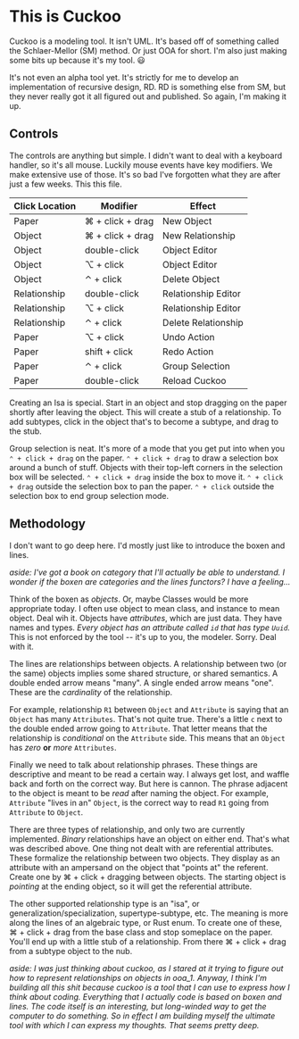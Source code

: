 # This is Cuckoo

Cuckoo is a modeling tool.
It isn't UML.
It's based off of something called the Schlaer-Mellor (SM) method.
Or just OOA for short.
I'm also just making some bits up because it's my tool. 😃

It's not even an alpha tool yet.
It's strictly for me to develop an implementation of recursive design, RD.
RD is something else from SM, but they never really got it all figured out and published.
So again, I'm making it up.

## Controls

The controls are anything but simple.
I didn't want to deal with a keyboard handler, so it's all mouse.
Luckily mouse events have key modifiers.
We make extensive use of those.
It's so bad I've forgotten what they are after just a few weeks.
This this file.

| Click Location | Modifier         | Effect              |
| -------------- | ---------------- | ------------------- |
| Paper          | ⌘ + click + drag | New Object          |
| Object         | ⌘ + click + drag | New Relationship    |
| Object         | double-click     | Object Editor       |
| Object         | ⌥ + click        | Object Editor       |
| Object         | ⌃ + click        | Delete Object       |
| Relationship   | double-click     | Relationship Editor |
| Relationship   | ⌥ + click        | Relationship Editor |
| Relationship   | ⌃ + click        | Delete Relationship |
| Paper          | ⌥ + click        | Undo Action         |
| Paper          | shift + click    | Redo Action         |
| Paper          | ⌃ + click        | Group Selection     |
| Paper          | double-click     | Reload Cuckoo       |

Creating an Isa is special. Start in an object and stop dragging on the paper shortly after leaving the object.
This will create a stub of a relationship.
To add subtypes, click in the object that's to become a subtype, and drag to the stub.

Group selection is neat.
It's more of a mode that you get put into when you `⌃ + click + drag` on the paper.
`⌃ + click + drag` to draw a selection box around a bunch of stuff.
Objects with their top-left corners in the selection box will be selected.
`⌃ + click + drag` inside the box to move it.
`⌃ + click + drag` outside the selection box to pan the paper.
`⌃ + click` outside the selection box to end group selection mode.

## Methodology

I don't want to go deep here.
I'd mostly just like to introduce the boxen and lines.

_aside: I've got a book on category that I'll actually be able to understand.
I wonder if the boxen are categories and the lines functors?
I have a feeling..._

Think of the boxen as _objects_.
Or, maybe Classes would be more appropriate today.
I often use object to mean class, and instance to mean object.
Deal wih it.
Objects have _attributes_, which are just data.
They have names and types.
_Every object has an attribute called `id` that has type `Uuid`._
This is not enforced by the tool -- it's up to you, the modeler.
Sorry.
Deal with it.

The lines are relationships between objects.
A relationship between two (or the same) objects implies some shared structure, or shared semantics.
A double ended arrow means "many".
A single ended arrow means "one".
These are the _cardinality_ of the relationship.

For example, relationship `R1` between `Object` and `Attribute` is saying that an `Object` has many `Attributes`.
That's not quite true.
There's a little `c` next to the double ended arrow going to `Attribute`.
That letter means that the relationship is _conditional_ on the `Attribute` side.
This means that an `Object` has _zero_ **or** _more_ `Attributes`.

Finally we need to talk about relationship phrases.
These things are descriptive and meant to be read a certain way.
I always get lost, and waffle back and forth on the correct way.
But here is cannon.
The phrase adjacent to the object is meant to be _read_ after naming the object.
For example, `Attribute` "lives in an" `Object`, is the correct way to read `R1` going from `Attribute` to `Object`.

There are three types of relationship, and only two are currently implemented.
_Binary_ relationships have an object on either end.
That's what was described above.
One thing not dealt with are referential attributes.
These formalize the relationship between two objects.
They display as an attribute with an ampersand on the object that "points at" the referent.
Create one by ⌘ + click + dragging between objects.
The starting object is _pointing_ at the ending object, so it will get the referential attribute.

The other supported relationship type is an "isa", or generalization/specialization, supertype-subtype, etc.
The meaning is more along the lines of an algebraic type, or Rust enum.
To create one of these, ⌘ + click + drag from the base class and stop someplace on the paper.
You'll end up with a little stub of a relationship.
From there ⌘ + click + drag from a subtype object to the nub.

_aside: I was just thinking about cuckoo, as I stared at it trying to figure out how to represent relationships on objects in ooa_1.
Anyway, I think I'm building all this shit because cuckoo is a tool that I can use to express how I think about coding.
Everything that I actually code is based on boxen and lines.
The code itself is an interesting, but long-winded way to get the computer to do something.
So in effect I am building myself the ultimate tool with which I can express my thoughts.
That seems pretty deep._
